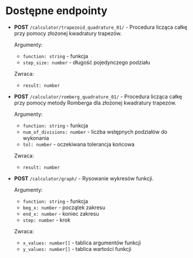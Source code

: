 # Dostępne endpointy
* **POST** `/calculator/trapezoid_quadrature_01/` - Procedura 
licząca całkę przy pomocy złożonej kwadratury trapezów.
    
    Argumenty:
    * `function: string` - funkcja
    * `step_size: number` - długość pojedynczego podziału
    
    Zwraca:
    * `result: number`

* **POST** `/calculator/romberg_quadrature_01/` - Procedura licząca całkę przy pomocy metody Romberga 
dla złożonej kwadratury trapezów.
    
    Argumenty:
    * `function: string` - funkcja
    * `num_of_divisions: number` - liczba wstępnych podziałów do wykonania
    * `tol: number` - oczekiwana tolerancja końcowa

    Zwraca:
    * `result: number`

* **POST** `/calculator/graph/` - Rysowanie wykresów funkcji.

    Argumenty:
    * `function: string` - funkcja
    * `beg_x: number` - początek zakresu
    * `end_x: number` - koniec zakresu
    * `step: number` - krok
  
    Zwraca:
    * `x_values: number[]` - tablica argumentów funkcji
    * `y_values: number[]` - tablica wartości funkcji
